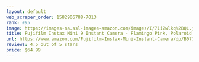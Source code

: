 ```yaml
---
layout: default 
﻿web_scraper_order: 1582906788-7013
rank: #95
image: https://images-na.ssl-images-amazon.com/images/I/71i2wlkq%2BQL.jpg
title: Fujifilm Instax Mini 9 Instant Camera - Flamingo Pink, Polaroid Instant Mini Film, Fujifilm INSTAX…
url: https://www.amazon.com/Fujifilm-Instax-Mini-Instant-Camera/dp/B077T8RNNZ/ref=zg_mw_photo_95?_encoding=UTF8&psc=1&refRID=QT7YX3MAVBS9YT2R1GA7
reviews: 4.5 out of 5 stars
price: $64.99 
---
```

